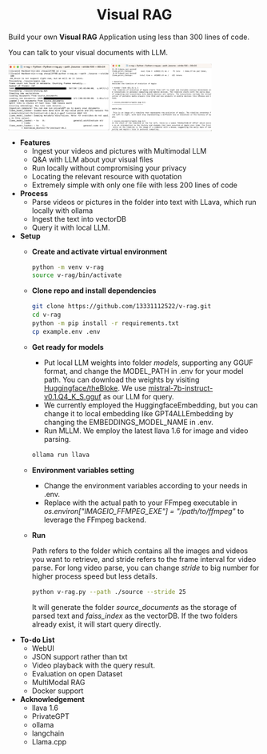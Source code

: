 
# <center> **Visual RAG** </center>

Build your own **Visual RAG** Application using less than 300 lines of code.

You can talk to your visual documents with LLM.

<img src='pics/parse.png' width='40%' align='center'>
<img src='pics/query.png' width='40%' align='center'>


* **Features**
    - Ingest your videos and pictures  with Multimodal LLM
    - Q&A with LLM about your visual files
    - Run locally without compromising your privacy
    - Locating the relevant resource with quotation
    - Extremely simple with only one file with less 200 lines of code
* **Process**
    - Parse videos or pictures in the folder into text with LLava, which run locally with ollama
    - Ingest the text into vectorDB
    - Query it with local LLM.
* **Setup**
    - **Create and activate virtual environment**
        
        ```bash
        python -m venv v-rag
        source v-rag/bin/activate
        ```
        
    - **Clone repo and install dependencies**
    
      ```bash
      git clone https://github.com/13331112522/v-rag.git
      cd v-rag
      python -m pip install -r requirements.txt
      cp example.env .env
      ```
    
    - **Get ready for models**
        - Put local LLM weights into folder _models_, supporting any GGUF format, and change the MODEL_PATH in .env for your model path. You can download the weights by visiting [Huggingface/theBloke](https://huggingface.co/TheBloke). We use [mistral-7b-instruct-v0.1.Q4_K_S.gguf](https://huggingface.co/TheBloke/Mistral-7B-Instruct-v0.2-GGUF) as our LLM for query.
        - We currently employed the HuggingfaceEmbedding, but you can change it to local embedding like GPT4ALLEmbedding by changing the EMBEDDINGS_MODEL_NAME in .env.
        - Run MLLM. We employ the latest llava 1.6 for image and video parsing.
        
        ```bash
        ollama run llava
        ```
    - **Environment variables setting**
      
        - Change the environment variables according to your needs in .env.
        - Replace with the actual path to your FFmpeg executable in _os.environ["IMAGEIO_FFMPEG_EXE"] = "/path/to/ffmpeg"_ to leverage the FFmpeg backend.
  
    - **Run**
        
        Path refers to the folder which contains all the images and videos you want to retrieve, and stride refers to the frame interval for video parse. For long video parse, you can change _stride_ to big number for higher process speed but less details.
        
        ```bash
        python v-rag.py --path ./source --stride 25
        ```
        It will generate the folder _source_documents_ as the storage of parsed text and _faiss_index_ as the vectorDB. If the two folders already exist, it will start query directly.
* **To-do List**
    - WebUI
    - JSON support rather than txt
    - Video playback with the query result.
    - Evaluation on open Dataset
    - MultiModal RAG
    - Docker support
* **Acknowledgement**
    - llava 1.6
    - PrivateGPT
    - ollama
    - langchain
    - Llama.cpp
